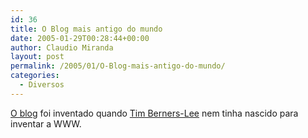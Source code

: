 ```yaml
---
id: 36
title: O Blog mais antigo do mundo
date: 2005-01-29T00:28:44+00:00
author: Claudio Miranda
layout: post
permalink: /2005/01/O-Blog-mais-antigo-do-mundo/
categories:
  - Diversos
---
```

<a href="http://capital.lk.net/%7Eleonkoll/pics/blog-1938.jpg" target="_blank">O blog</a> foi inventado quando <a href="http://www.w3.org/People/Berners-Lee/" target="_blank">Tim Berners-Lee</a> nem tinha nascido para inventar a WWW.